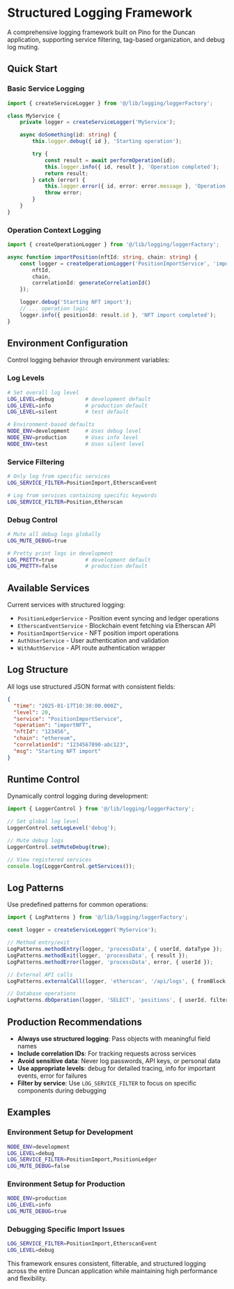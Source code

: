 # Structured Logging Framework

A comprehensive logging framework built on Pino for the Duncan application, supporting service filtering, tag-based organization, and debug log muting.

## Quick Start

### Basic Service Logging

```typescript
import { createServiceLogger } from '@/lib/logging/loggerFactory';

class MyService {
    private logger = createServiceLogger('MyService');

    async doSomething(id: string) {
        this.logger.debug({ id }, 'Starting operation');

        try {
            const result = await performOperation(id);
            this.logger.info({ id, result }, 'Operation completed');
            return result;
        } catch (error) {
            this.logger.error({ id, error: error.message }, 'Operation failed');
            throw error;
        }
    }
}
```

### Operation Context Logging

```typescript
import { createOperationLogger } from '@/lib/logging/loggerFactory';

async function importPosition(nftId: string, chain: string) {
    const logger = createOperationLogger('PositionImportService', 'importNFT', {
        nftId,
        chain,
        correlationId: generateCorrelationId()
    });

    logger.debug('Starting NFT import');
    // ... operation logic
    logger.info({ positionId: result.id }, 'NFT import completed');
}
```

## Environment Configuration

Control logging behavior through environment variables:

### Log Levels
```bash
# Set overall log level
LOG_LEVEL=debug          # development default
LOG_LEVEL=info           # production default
LOG_LEVEL=silent         # test default

# Environment-based defaults
NODE_ENV=development     # Uses debug level
NODE_ENV=production      # Uses info level
NODE_ENV=test            # Uses silent level
```

### Service Filtering
```bash
# Only log from specific services
LOG_SERVICE_FILTER=PositionImport,EtherscanEvent

# Log from services containing specific keywords
LOG_SERVICE_FILTER=Position,Etherscan
```

### Debug Control
```bash
# Mute all debug logs globally
LOG_MUTE_DEBUG=true

# Pretty print logs in development
LOG_PRETTY=true          # development default
LOG_PRETTY=false         # production default
```

## Available Services

Current services with structured logging:

- `PositionLedgerService` - Position event syncing and ledger operations
- `EtherscanEventService` - Blockchain event fetching via Etherscan API
- `PositionImportService` - NFT position import operations
- `AuthUserService` - User authentication and validation
- `WithAuthService` - API route authentication wrapper

## Log Structure

All logs use structured JSON format with consistent fields:

```json
{
  "time": "2025-01-17T10:30:00.000Z",
  "level": 20,
  "service": "PositionImportService",
  "operation": "importNFT",
  "nftId": "123456",
  "chain": "ethereum",
  "correlationId": "1234567890-abc123",
  "msg": "Starting NFT import"
}
```

## Runtime Control

Dynamically control logging during development:

```typescript
import { LoggerControl } from '@/lib/logging/loggerFactory';

// Set global log level
LoggerControl.setLogLevel('debug');

// Mute debug logs
LoggerControl.setMuteDebug(true);

// View registered services
console.log(LoggerControl.getServices());
```

## Log Patterns

Use predefined patterns for common operations:

```typescript
import { LogPatterns } from '@/lib/logging/loggerFactory';

const logger = createServiceLogger('MyService');

// Method entry/exit
LogPatterns.methodEntry(logger, 'processData', { userId, dataType });
LogPatterns.methodExit(logger, 'processData', { result });
LogPatterns.methodError(logger, 'processData', error, { userId });

// External API calls
LogPatterns.externalCall(logger, 'etherscan', '/api/logs', { fromBlock, toBlock });

// Database operations
LogPatterns.dbOperation(logger, 'SELECT', 'positions', { userId, filters });
```

## Production Recommendations

- **Always use structured logging**: Pass objects with meaningful field names
- **Include correlation IDs**: For tracking requests across services
- **Avoid sensitive data**: Never log passwords, API keys, or personal data
- **Use appropriate levels**: debug for detailed tracing, info for important events, error for failures
- **Filter by service**: Use `LOG_SERVICE_FILTER` to focus on specific components during debugging

## Examples

### Environment Setup for Development
```bash
NODE_ENV=development
LOG_LEVEL=debug
LOG_SERVICE_FILTER=PositionImport,PositionLedger
LOG_MUTE_DEBUG=false
```

### Environment Setup for Production
```bash
NODE_ENV=production
LOG_LEVEL=info
LOG_MUTE_DEBUG=true
```

### Debugging Specific Import Issues
```bash
LOG_SERVICE_FILTER=PositionImport,EtherscanEvent
LOG_LEVEL=debug
```

This framework ensures consistent, filterable, and structured logging across the entire Duncan application while maintaining high performance and flexibility.